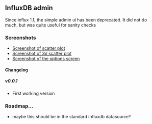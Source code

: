 ## InfluxDB admin

Since influx 1.1, the simple admin ui has been deprecated.  It did not do much, but was quite useful
for sanity checks


### Screenshots

- [Screenshot of scatter plot](https://raw.githubusercontent.com/NatelEnergy/natel-plotly-panel/master/src/img/screenshot-current.png)
- [Screenshot of 3d scatter plot](https://raw.githubusercontent.com/NatelEnergy/natel-plotly-panel/master/src/img/screenshot-scatter-3d.png)
- [Screenshot of the options screen](https://raw.githubusercontent.com/NatelEnergy/natel-plotly-panel/master/src/img/screenshot-options.png)

#### Changelog

##### v0.0.1

- First working version



### Roadmap... 
 - maybe this should be in the standard influxdb datasource?


